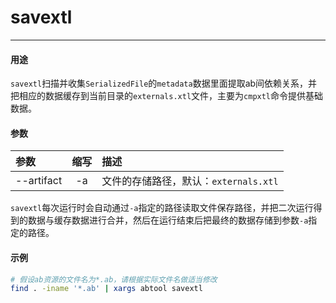 # savextl
---


#### 用途

`savextl`扫描并收集`SerializedFile`的`metadata`数据里面提取ab间依赖关系，并把相应的数据缓存到当前目录的`externals.xtl`文件，主要为`cmpxtl`命令提供基础数据。

#### 参数

|参数|缩写|描述|
|:-|:-:|:-|
|--artifact|-a|文件的存储路径，默认：`externals.xtl`|

`savextl`每次运行时会自动通过`-a`指定的路径读取文件保存路径，并把二次运行得到的数据与缓存数据进行合并，然后在运行结束后把最终的数据存储到参数`-a`指定的路径。

#### 示例

```bash
# 假设ab资源的文件名为*.ab，请根据实际文件名做适当修改
find . -iname '*.ab' | xargs abtool savextl
```

